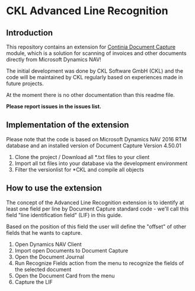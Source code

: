 # CKL Advanced Line Recognition #

## Introduction ##
This repository contains an extension for [Continia Document Capture](http://continia.com/documentcapture-for-dynamics-nav.aspx) module, which is a solution for scanning of invoices and other documents directly from Microsoft Dynamics NAV! 

The initial development was done by CKL Software GmbH (CKL) and the code will be maintained by CKL regularly based on experiences made in future projects.

At the moment there is no other documentation than this readme file. 

**Please report issues in the issues list.**

## Implementation of the extension ##
Please note that the code is based on Microsoft Dynamics NAV 2016 RTM database and an installed version of Document Capture Version 4.50.01


1. Clone the project / Download all  *.txt files to your client
2. Import all txt files into your database via the development environment 
3. Filter the versionlist for *CKL and compile all objects

## How to use the extension ##
The concept of the Advanced Line Recognition extension is to identify at least one field per line by Document Capture standard code - we'll call this field "line identification field" (LIF) in this guide.

Based on the position of this field the user will define the "offset" of other fields that he wants to capture. 

1. Open Dynamics NAV Client
2. Import open Documents to Document Capture
3. Open the Document Journal
4. Run Recognize Fields action from the menu to recognize the fields of the selected document
5. Open the Document Card from the menu
6. Capture the LIF